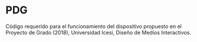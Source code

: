 # PDG
Código requerido para el funcionamiento del dispositivo propuesto en el Proyecto de Grado (2018), Universidad Icesi, Diseño de Medios Interactivos.
